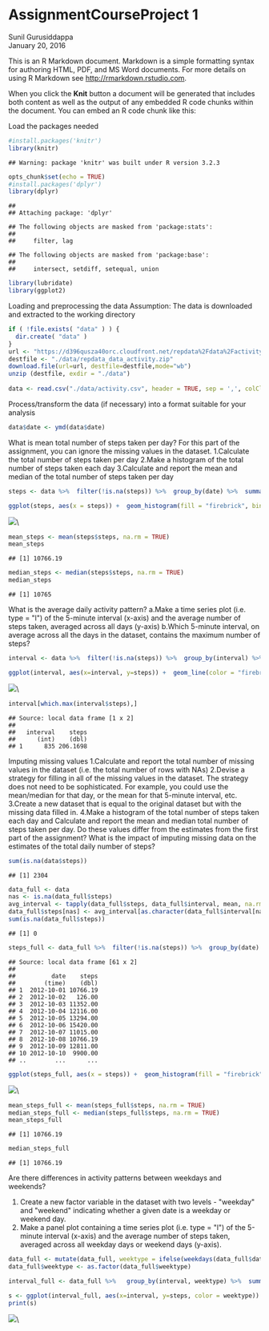 # AssignmentCourseProject 1
Sunil Gurusiddappa  
January 20, 2016  

This is an R Markdown document. Markdown is a simple formatting syntax for authoring HTML, PDF, and MS Word documents. For more details on using R Markdown see <http://rmarkdown.rstudio.com>.

When you click the **Knit** button a document will be generated that includes both content as well as the output of any embedded R code chunks within the document. You can embed an R code chunk like this:

Load the packages needed

```r
#install.packages('knitr')
library(knitr)
```

```
## Warning: package 'knitr' was built under R version 3.2.3
```

```r
opts_chunk$set(echo = TRUE)
#install.packages('dplyr')
library(dplyr)
```

```
## 
## Attaching package: 'dplyr'
```

```
## The following objects are masked from 'package:stats':
## 
##     filter, lag
```

```
## The following objects are masked from 'package:base':
## 
##     intersect, setdiff, setequal, union
```

```r
library(lubridate)
library(ggplot2)
```
Loading and preprocessing the data
Assumption: The data is downloaded and extracted to the working directory
 

```r
if ( !file.exists( "data" ) ) {
  dir.create( "data" )
}
url <- "https://d396qusza40orc.cloudfront.net/repdata%2Fdata%2Factivity.zip"
destfile <- "./data/repdata_data_activity.zip"
download.file(url=url, destfile=destfile,mode="wb")
unzip (destfile, exdir = "./data")
 
data <- read.csv("./data/activity.csv", header = TRUE, sep = ',', colClasses = c("numeric", "character","integer"))
```
Process/transform the data (if necessary) into a format suitable for your analysis

```r
data$date <- ymd(data$date)
```
What is mean total number of steps taken per day?
For this part of the assignment, you can ignore the missing values in the dataset.
1.Calculate the total number of steps taken per day
2.Make a histogram of the total number of steps taken each day
3.Calculate and report the mean and median of the total number of steps taken per day


```r
steps <- data %>%  filter(!is.na(steps)) %>%  group_by(date) %>%  summarize(steps = sum(steps))

ggplot(steps, aes(x = steps)) +  geom_histogram(fill = "firebrick", binwidth = 1000) + labs(title = "Histogram of Steps per day", x = "Steps per day", y = "Frequency")
```

![](PA1_template_files/figure-html/unnamed-chunk-4-1.png)\

```r
mean_steps <- mean(steps$steps, na.rm = TRUE)
mean_steps
```

```
## [1] 10766.19
```

```r
median_steps <- median(steps$steps, na.rm = TRUE)
median_steps
```

```
## [1] 10765
```

What is the average daily activity pattern?
a.Make a time series plot (i.e. type = "l") of the 5-minute interval (x-axis) and the average number of steps taken, averaged across all days (y-axis)
b.Which 5-minute interval, on average across all the days in the dataset, contains the maximum number of steps?


```r
interval <- data %>%  filter(!is.na(steps)) %>%  group_by(interval) %>%  summarize(steps = mean(steps))

ggplot(interval, aes(x=interval, y=steps)) +  geom_line(color = "firebrick")
```

![](PA1_template_files/figure-html/unnamed-chunk-5-1.png)\

```r
interval[which.max(interval$steps),]
```

```
## Source: local data frame [1 x 2]
## 
##   interval    steps
##      (int)    (dbl)
## 1      835 206.1698
```
Imputing missing values
1.Calculate and report the total number of missing values in the dataset (i.e. the total number of rows with NAs)
2.Devise a strategy for filling in all of the missing values in the dataset. The strategy does not need to be sophisticated. For example, you could use the mean/median for that day, or the mean for that 5-minute interval, etc.
3.Create a new dataset that is equal to the original dataset but with the missing data filled in.
4.Make a histogram of the total number of steps taken each day and Calculate and report the mean and median total number of steps taken per day. Do these values differ from the estimates from the first part of the assignment? What is the impact of imputing missing data on the estimates of the total daily number of steps?

```r
sum(is.na(data$steps))
```

```
## [1] 2304
```

```r
data_full <- data
nas <- is.na(data_full$steps)
avg_interval <- tapply(data_full$steps, data_full$interval, mean, na.rm=TRUE, simplify=TRUE)
data_full$steps[nas] <- avg_interval[as.character(data_full$interval[nas])]
sum(is.na(data_full$steps))
```

```
## [1] 0
```

```r
steps_full <- data_full %>%  filter(!is.na(steps)) %>%  group_by(date) %>%  summarize(steps = sum(steps)) %>%  print
```

```
## Source: local data frame [61 x 2]
## 
##          date    steps
##        (time)    (dbl)
## 1  2012-10-01 10766.19
## 2  2012-10-02   126.00
## 3  2012-10-03 11352.00
## 4  2012-10-04 12116.00
## 5  2012-10-05 13294.00
## 6  2012-10-06 15420.00
## 7  2012-10-07 11015.00
## 8  2012-10-08 10766.19
## 9  2012-10-09 12811.00
## 10 2012-10-10  9900.00
## ..        ...      ...
```

```r
ggplot(steps_full, aes(x = steps)) +  geom_histogram(fill = "firebrick", binwidth = 1000) +  labs(title = "Histogram of Steps per day, including missing values", x = "Steps per day", y = "Frequency")
```

![](PA1_template_files/figure-html/unnamed-chunk-6-1.png)\

```r
mean_steps_full <- mean(steps_full$steps, na.rm = TRUE)
median_steps_full <- median(steps_full$steps, na.rm = TRUE)
mean_steps_full
```

```
## [1] 10766.19
```

```r
median_steps_full
```

```
## [1] 10766.19
```
Are there differences in activity patterns between weekdays and weekends?
1.	Create a new factor variable in the dataset with two levels - "weekday" and "weekend" indicating whether a given date is a weekday or weekend day.
2.	Make a panel plot containing a time series plot (i.e. type = "l") of the 5-minute interval (x-axis) and the average number of steps taken, averaged across all weekday days or weekend days (y-axis).

```r
data_full <- mutate(data_full, weektype = ifelse(weekdays(data_full$date) == "Saturday" | weekdays(data_full$date) == "Sunday", "weekend", "weekday"))
data_full$weektype <- as.factor(data_full$weektype)

interval_full <- data_full %>%   group_by(interval, weektype) %>%  summarise(steps = mean(steps)) 

s <- ggplot(interval_full, aes(x=interval, y=steps, color = weektype)) +  geom_line() +  facet_wrap(~weektype, ncol = 1, nrow=2)
print(s)
```

![](PA1_template_files/figure-html/unnamed-chunk-7-1.png)\

